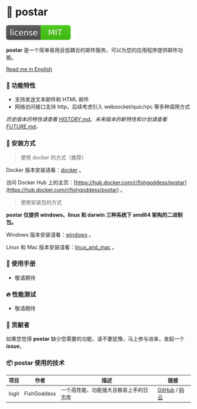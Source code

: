 # 📝 postar

[![License](_icon/license.svg)](https://opensource.org/licenses/MIT)

**postar** 是一个简单易用且低耦合的邮件服务，可以为您的应用程序提供邮件功能。

[Read me in English](./README.en.md)

### 🥇 功能特性

* 支持发送文本邮件和 HTML 邮件
* 网络访问接口支持 http，后续考虑引入 websocket/quic/rpc 等多种调用方式

_历史版本的特性请查看 [HISTORY.md](./HISTORY.md)。未来版本的新特性和计划请查看 [FUTURE.md](./FUTURE.md)。_

### 🚀 安装方式

> 使用 docker 的方式（推荐）

Docker 版本安装请看：[docker](_examples/install/docker_installation_manual.md) 。

访问 Docker Hub 上的主页：[https://hub.docker.com/r/fishgoddess/postar](https://hub.docker.com/r/fishgoddess/postar) 。

> 使用安装包的方式

**postar 仅提供 windows、linux 和 darwin 三种系统下 amd64 架构的二进制包。**

Windows 版本安装请看：[windows](_examples/install/windows_installation_manual.md) 。

Linux 和 Mac 版本安装请看：[linux_and_mac](_examples/install/linux_and_mac_installation_manual.md) 。

### 📖 使用手册

* 敬请期待

### 🔥 性能测试

* 敬请期待

### 👥 贡献者

如果您觉得 **postar** 缺少您需要的功能，请不要犹豫，马上参与进来，发起一个 _**issue**_。

### 📦 postar 使用的技术

| 项目 | 作者 | 描述 | 链接 |
| -----------|--------|-------------|-------------------|
| logit | FishGoddess | 一个高性能、功能强大且极易上手的日志库 | [GitHub](https://github.com/FishGoddess/logit) / [码云](https://gitee.com/FishGoddess/logit) |

